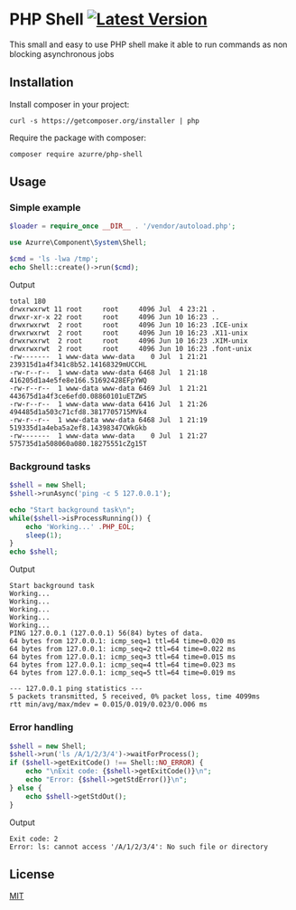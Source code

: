 # PHP Shell  [![Latest Version](https://img.shields.io/github/release/azurre/php-shell.svg?style=flat-square)](https://github.com/azurre/php-shell/releases)
This small and easy to use PHP shell make it able to run commands as non blocking asynchronous jobs 

## Installation
Install composer in your project:
```
curl -s https://getcomposer.org/installer | php
```

Require the package with composer:

```
composer require azurre/php-shell
```

## Usage

### Simple example

```php
$loader = require_once __DIR__ . '/vendor/autoload.php';

use Azurre\Component\System\Shell;

$cmd = 'ls -lwa /tmp';
echo Shell::create()->run($cmd);
```

Output
```
total 180
drwxrwxrwt 11 root     root     4096 Jul  4 23:21 .
drwxr-xr-x 22 root     root     4096 Jun 10 16:23 ..
drwxrwxrwt  2 root     root     4096 Jun 10 16:23 .ICE-unix
drwxrwxrwt  2 root     root     4096 Jun 10 16:23 .X11-unix
drwxrwxrwt  2 root     root     4096 Jun 10 16:23 .XIM-unix
drwxrwxrwt  2 root     root     4096 Jun 10 16:23 .font-unix
-rw-------  1 www-data www-data    0 Jul  1 21:21 239315d1a4f341c8b52.14168329mUCCHL
-rw-r--r--  1 www-data www-data 6468 Jul  1 21:18 416205d1a4e5fe8e166.51692428EFpYWQ
-rw-r--r--  1 www-data www-data 6469 Jul  1 21:21 443675d1a4f3ce6efd0.08860101uETZWS
-rw-r--r--  1 www-data www-data 6416 Jul  1 21:26 494485d1a503c71cfd8.3817705715MVk4
-rw-r--r--  1 www-data www-data 6468 Jul  1 21:19 519335d1a4eba5a2ef8.14398347CWkGkb
-rw-------  1 www-data www-data    0 Jul  1 21:27 575735d1a508060a080.18275551cZg15T
```

### Background tasks

```PHP
$shell = new Shell;
$shell->runAsync('ping -c 5 127.0.0.1');

echo "Start background task\n";
while($shell->isProcessRunning()) {
    echo 'Working...' .PHP_EOL;
    sleep(1);
}
echo $shell;
```

Output
```
Start background task
Working...
Working...
Working...
Working...
Working...
PING 127.0.0.1 (127.0.0.1) 56(84) bytes of data.
64 bytes from 127.0.0.1: icmp_seq=1 ttl=64 time=0.020 ms
64 bytes from 127.0.0.1: icmp_seq=2 ttl=64 time=0.022 ms
64 bytes from 127.0.0.1: icmp_seq=3 ttl=64 time=0.015 ms
64 bytes from 127.0.0.1: icmp_seq=4 ttl=64 time=0.023 ms
64 bytes from 127.0.0.1: icmp_seq=5 ttl=64 time=0.019 ms

--- 127.0.0.1 ping statistics ---
5 packets transmitted, 5 received, 0% packet loss, time 4099ms
rtt min/avg/max/mdev = 0.015/0.019/0.023/0.006 ms
```

### Error handling

```PHP
$shell = new Shell;
$shell->run('ls /A/1/2/3/4')->waitForProcess();
if ($shell->getExitCode() !== Shell::NO_ERROR) {
    echo "\nExit code: {$shell->getExitCode()}\n";
    echo "Error: {$shell->getStdError()}\n";
} else {
    echo $shell->getStdOut();
}
```

Output
```
Exit code: 2
Error: ls: cannot access '/A/1/2/3/4': No such file or directory

```

## License
[MIT](https://choosealicense.com/licenses/mit/)
